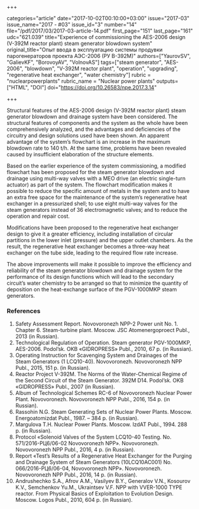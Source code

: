 +++

categories="article"
date="2017-10-02T00:10:00+03:00"
issue="2017-03"
issue_name="2017 - #03"
issue_id="3"
number="14"
file="/pdf/2017/03/2017-03-article-14.pdf"
first_page="151"
last_page="161"
udc="621.039"
title="Experience of commissioning the AES-2006 design (V-392M reactor plant) steam generator blowdown system"
original_title="Опыт ввода в эксплуатацию системы продувки парогенераторов проекта АЭС-2006 (РУ В-392М)"
authors=["YaurovSV", "GalievKF", "BorovoyAV", "VolnovAS"]
tags=["steam generator", "AES-2006", "blowdown", "V-392M reactor plant", "operation", "upgrading", "regenerative heat exchanger", "water chemistry"]
rubric = "nuclearpowerplants"
rubric_name = "Nuclear power plants"
outputs=["HTML", "DOI"]
doi="https://doi.org/10.26583/npe.2017.3.14"

+++

Structural features of the AES-2006 design (V-392M reactor plant) steam generator blowdown and drainage system have been considered. The structural features of components and the system as the whole have been comprehensively analyzed, and the advantages and deficiencies of the circuitry and design solutions used have been shown. An apparent advantage of the system’s flowchart is an increase in the maximum blowdown rate to 140 t/h. At the same time, problems have been revealed caused by insufficient elaboration of the structure elements.

Based on the earlier experience of the system commissioning, a modified flowchart has been proposed for the steam generator blowdown and drainage using multi-way valves with a MEO drive (an electric single-turn actuator) as part of the system. The flowchart modification makes it possible to reduce the specific amount of metals in the system and to have an extra free space for the maintenance of the system’s regenerative heat exchanger in a pressurized shell; to use eight multi-way valves for the steam generators instead of 36 electromagnetic valves; and to reduce the operation and repair cost.

Modifications have been proposed to the regenerative heat exchanger design to give it a greater efficiency, including installation of circular partitions in the lower inlet (pressure) and the upper outlet chambers. As the result, the regenerative heat exchanger becomes a three-way heat exchanger on the tube side, leading to the required flow rate increase.

The above improvements will make it possible to improve the efficiency and reliability of the steam generator blowdown and drainage system for the performance of its design functions which will lead to the secondary circuit’s water chemistry to be arranged so that to minimize the quantity of deposition on the heat-exchange surface of the PGV-1000MKP steam generators.

### References

1. Safety Assessment Report. Novovoronezh NPP-2 Power unit No. 1. Chapter 6. Steam-turbine plant. Moscow. JSC Atomenergoproect Publ., 2013 (in Russian).
2. Technological Regulation of Operation. Steam generator PGV-1000MKP, AES-2006. Podol’sk. OKB «GIDROPRESS» Publ., 2010, 67 p. (in Russian).
3. Operating Instruction for Scavenging System and Drainages of the Steam Generators (1 LCQ10-40). Novovoronezh. Novovoronezh NPP Publ., 2015, 151 p. (in Russian).
4. Reactor Project V-392М. The Norms of the Water-Chemical Regime of the Second Circuit of the Steam Generator. 392M D14. Podol’sk. OKB «GIDROPRESS» Publ., 2007 (in Russian).
5. Album of Technological Schemes RC-6 of Novovoronezh Nuclear Power Plant. Novovoronezh. Novovoronezh NPP Publ., 2016, 154 p. (in Russian).
6. Rassohin N.G. Steam Generating Sets of Nuclear Power Plants. Moscow. Energoatomizdat Publ., 1987. – 384 p. (in Russian).
7. Margulova T.H. Nuclear Power Plants. Moscow. IzdAT Publ., 1994. 288 p. (in Russian).
8. Protocol «Solenoid Valves of the System LCQ10-40 Testing. No. 571/2016-РЦ6/06-02 Novovoronezh NPP». Novovoronezh. Novovoronezh NPP Publ., 2016, 4 p. (in Russian).
9. Report «Test’s Results of a Regenerative Heat Exchanger for the Purging and Drainage System of Steam Generators (10LCQ10AC001) No. 066/2016-РЦ6/06-04, Novovoronezh NPP». Novovoronezh. Novovoronezh NPP Publ., 2016, 14 p. (in Russian).
10. Andrushechko S.A., Afrov A.M., Vasilyev B.Y., Generalov V.N., Kosourov K.V., Semchenkov Yu.M., Ukraintsev V.F. NPP with VVER-1000 TYPE reactor. From Physical Basics of Exploitation to Evolution Design. Moscow. Logos Publ., 2010, 604 p. (in Russian).